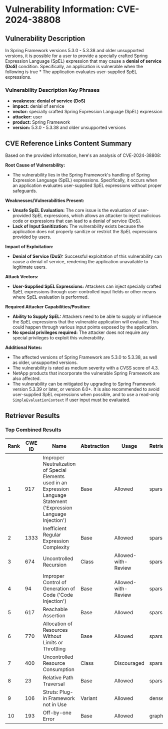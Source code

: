 # Vulnerability Information: CVE-2024-38808

## Vulnerability Description
In Spring Framework versions 5.3.0 - 5.3.38 and older unsupported versions, it is possible for a user to provide a specially crafted Spring Expression Language (SpEL) expression that may cause a **denial of service (DoS)** condition. Specifically, an application is vulnerable when the following is true * The application evaluates user-supplied SpEL expressions.

### Vulnerability Description Key Phrases
- **weakness:** **denial of service (DoS)**
- **impact:** denial of service
- **vector:** specially crafted Spring Expression Language (SpEL) expression
- **attacker:** user
- **product:** Spring Framework
- **version:** 5.3.0 - 5.3.38 and older unsupported versions

## CVE Reference Links Content Summary
Based on the provided information, here's an analysis of CVE-2024-38808:

**Root Cause of Vulnerability:**

*   The vulnerability lies in the Spring Framework's handling of Spring Expression Language (SpEL) expressions. Specifically, it occurs when an application evaluates user-supplied SpEL expressions without proper safeguards.

**Weaknesses/Vulnerabilities Present:**

*   **Unsafe SpEL Evaluation:** The core issue is the evaluation of user-provided SpEL expressions, which allows an attacker to inject malicious code or expressions that can lead to a denial of service (DoS).
*   **Lack of Input Sanitization:** The vulnerability exists because the application does not properly sanitize or restrict the SpEL expressions provided by users.

**Impact of Exploitation:**

*   **Denial of Service (DoS):** Successful exploitation of this vulnerability can cause a denial of service, rendering the application unavailable to legitimate users.

**Attack Vectors:**

*   **User-Supplied SpEL Expressions:** Attackers can inject specially crafted SpEL expressions through user-controlled input fields or other means where SpEL evaluation is performed.

**Required Attacker Capabilities/Position:**

*   **Ability to Supply SpEL:** Attackers need to be able to supply or influence the SpEL expressions that the vulnerable application will evaluate. This could happen through various input points exposed by the application.
*  **No special privileges required:** The attacker does not require any special privileges to exploit this vulnerability.

**Additional Notes:**

*   The affected versions of Spring Framework are 5.3.0 to 5.3.38, as well as older, unsupported versions.
*   The vulnerability is rated as medium severity with a CVSS score of 4.3.
*   NetApp products that incorporate the vulnerable Spring Framework are also affected.
*   The vulnerability can be mitigated by upgrading to Spring Framework version 5.3.39 or later, or version 6.0+. It is also recommended to avoid user-supplied SpEL expressions when possible, and to use a read-only `SimpleEvaluationContext` if user input must be evaluated.

## Retriever Results

### Top Combined Results

| Rank | CWE ID | Name | Abstraction | Usage  | Retrievers | Individual Scores |
|------|--------|------|-------------|-------|------------|-------------------|
| 1 | 917 | Improper Neutralization of Special Elements used in an Expression Language Statement ('Expression Language Injection') | Base | Allowed | sparse | 0.380 |
| 2 | 1333 | Inefficient Regular Expression Complexity | Base | Allowed | sparse | 0.366 |
| 3 | 674 | Uncontrolled Recursion | Class | Allowed-with-Review | sparse | 0.351 |
| 4 | 94 | Improper Control of Generation of Code ('Code Injection') | Base | Allowed-with-Review | sparse | 0.340 |
| 5 | 617 | Reachable Assertion | Base | Allowed | sparse | 0.325 |
| 6 | 770 | Allocation of Resources Without Limits or Throttling | Base | Allowed | sparse | 0.304 |
| 7 | 400 | Uncontrolled Resource Consumption | Class | Discouraged | sparse | 0.304 |
| 8 | 23 | Relative Path Traversal | Base | Allowed | sparse | 0.301 |
| 9 | 106 | Struts: Plug-in Framework not in Use | Variant | Allowed | dense | 0.486 |
| 10 | 193 | Off-by-one Error | Base | Allowed | graph | 0.002 |


